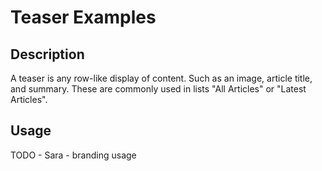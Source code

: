 # Teaser Examples

## Description
A teaser is any row-like display of content. Such as an image, article title, and summary. These are commonly used in lists "All Articles" or "Latest Articles".

## Usage
TODO - Sara - branding usage
